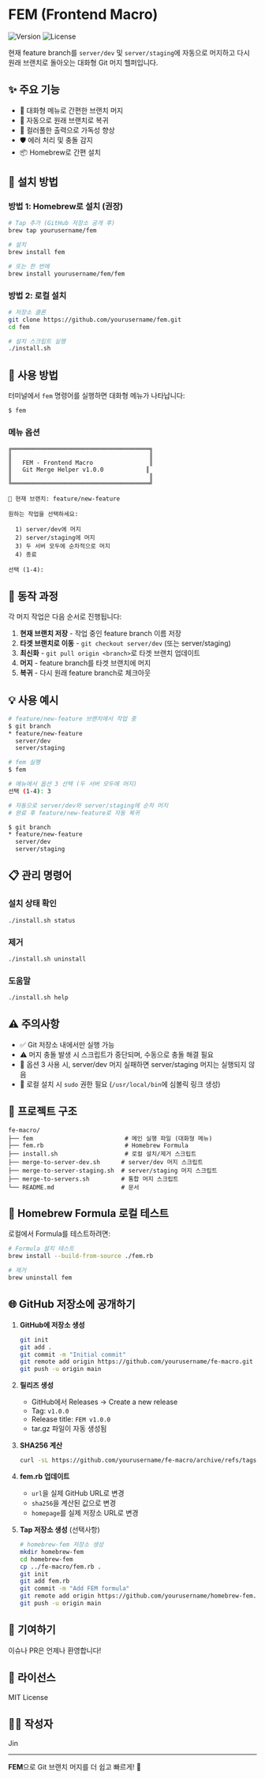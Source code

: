 # FEM (Frontend Macro)

![Version](https://img.shields.io/badge/version-1.0.0-blue)
![License](https://img.shields.io/badge/license-MIT-green)

현재 feature branch를 `server/dev` 및 `server/staging`에 자동으로 머지하고 다시 원래 브랜치로 돌아오는 대화형 Git 머지 헬퍼입니다.

## ✨ 주요 기능

- 🎯 대화형 메뉴로 간편한 브랜치 머지
- 🔄 자동으로 원래 브랜치로 복귀
- 🎨 컬러풀한 출력으로 가독성 향상
- 🛡️ 에러 처리 및 충돌 감지
- 📦 Homebrew로 간편 설치

## 🚀 설치 방법

### 방법 1: Homebrew로 설치 (권장)

```bash
# Tap 추가 (GitHub 저장소 공개 후)
brew tap yourusername/fem

# 설치
brew install fem

# 또는 한 번에
brew install yourusername/fem/fem
```

### 방법 2: 로컬 설치

```bash
# 저장소 클론
git clone https://github.com/yourusername/fem.git
cd fem

# 설치 스크립트 실행
./install.sh
```

## 📖 사용 방법

터미널에서 `fem` 명령어를 실행하면 대화형 메뉴가 나타납니다:

```bash
$ fem
```

### 메뉴 옵션

```
╔═══════════════════════════════════════╗
║                                       ║
║   FEM - Frontend Macro                ║
║   Git Merge Helper v1.0.0            ║
║                                       ║
╚═══════════════════════════════════════╝

📍 현재 브랜치: feature/new-feature

원하는 작업을 선택하세요:

  1) server/dev에 머지
  2) server/staging에 머지
  3) 두 서버 모두에 순차적으로 머지
  4) 종료

선택 (1-4):
```

## 🔧 동작 과정

각 머지 작업은 다음 순서로 진행됩니다:

1. **현재 브랜치 저장** - 작업 중인 feature branch 이름 저장
2. **타겟 브랜치로 이동** - `git checkout server/dev` (또는 server/staging)
3. **최신화** - `git pull origin <branch>`로 타겟 브랜치 업데이트
4. **머지** - feature branch를 타겟 브랜치에 머지
5. **복귀** - 다시 원래 feature branch로 체크아웃

## 💡 사용 예시

```bash
# feature/new-feature 브랜치에서 작업 중
$ git branch
* feature/new-feature
  server/dev
  server/staging

# fem 실행
$ fem

# 메뉴에서 옵션 3 선택 (두 서버 모두에 머지)
선택 (1-4): 3

# 자동으로 server/dev와 server/staging에 순차 머지
# 완료 후 feature/new-feature로 자동 복귀

$ git branch
* feature/new-feature
  server/dev
  server/staging
```

## 📋 관리 명령어

### 설치 상태 확인
```bash
./install.sh status
```

### 제거
```bash
./install.sh uninstall
```

### 도움말
```bash
./install.sh help
```

## ⚠️ 주의사항

- ✅ Git 저장소 내에서만 실행 가능
- ⚠️ 머지 충돌 발생 시 스크립트가 중단되며, 수동으로 충돌 해결 필요
- 🔄 옵션 3 사용 시, server/dev 머지 실패하면 server/staging 머지는 실행되지 않음
- 🔑 로컬 설치 시 `sudo` 권한 필요 (`/usr/local/bin`에 심볼릭 링크 생성)

## 📁 프로젝트 구조

```
fe-macro/
├── fem                          # 메인 실행 파일 (대화형 메뉴)
├── fem.rb                       # Homebrew Formula
├── install.sh                   # 로컬 설치/제거 스크립트
├── merge-to-server-dev.sh      # server/dev 머지 스크립트
├── merge-to-server-staging.sh  # server/staging 머지 스크립트
├── merge-to-servers.sh         # 통합 머지 스크립트
└── README.md                   # 문서
```

## 🍺 Homebrew Formula 로컬 테스트

로컬에서 Formula를 테스트하려면:

```bash
# Formula 설치 테스트
brew install --build-from-source ./fem.rb

# 제거
brew uninstall fem
```

## 🌐 GitHub 저장소에 공개하기

1. **GitHub에 저장소 생성**
   ```bash
   git init
   git add .
   git commit -m "Initial commit"
   git remote add origin https://github.com/yourusername/fe-macro.git
   git push -u origin main
   ```

2. **릴리즈 생성**
   - GitHub에서 Releases → Create a new release
   - Tag: `v1.0.0`
   - Release title: `FEM v1.0.0`
   - tar.gz 파일이 자동 생성됨

3. **SHA256 계산**
   ```bash
   curl -sL https://github.com/yourusername/fe-macro/archive/refs/tags/v1.0.0.tar.gz | shasum -a 256
   ```

4. **fem.rb 업데이트**
   - `url`을 실제 GitHub URL로 변경
   - `sha256`을 계산된 값으로 변경
   - `homepage`를 실제 저장소 URL로 변경

5. **Tap 저장소 생성** (선택사항)
   ```bash
   # homebrew-fem 저장소 생성
   mkdir homebrew-fem
   cd homebrew-fem
   cp ../fe-macro/fem.rb .
   git init
   git add fem.rb
   git commit -m "Add FEM formula"
   git remote add origin https://github.com/yourusername/homebrew-fem.git
   git push -u origin main
   ```

## 🤝 기여하기

이슈나 PR은 언제나 환영합니다!

## 📄 라이선스

MIT License

## 👨‍💻 작성자

Jin

---

**FEM**으로 Git 브랜치 머지를 더 쉽고 빠르게! 🚀

